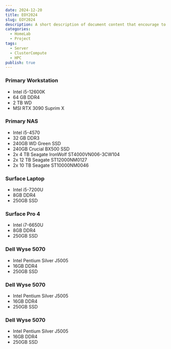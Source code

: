 ```yaml
---
date: 2024-12-20
title: EOY2024
slug: EOY2024
description: A short description of document content that encourage to read it
categories:
  - HomeLab
  - Project
tags:
  - Server
  - ClusterCompute
  - HPC
publish: true
---
```




<!-- more -->

### Primary Workstation
- Intel i5-12600K
- 64 GB DDR4
- 2 TB WD 
- MSI RTX 3090 Suprim X

### Primary NAS
- Intel i5-4570
- 32 GB DDR3
- 240GB WD Green SSD
- 240GB Crucial BX500 SSD
- 2x 4 TB Seagate IronWolf ST4000VN006-3CW104
- 2x 12 TB Seagate ST12000NM0127
- 2x 10 TB Seagate ST10000NM0046

### Surface Laptop
- Intel i5-7200U
- 8GB DDR4
- 250GB SSD

### Surface Pro 4
- Intel i7-6650U
- 8GB DDR4
- 250GB SSD

### Dell Wyse 5070
- Intel Pentium Silver J5005
- 16GB DDR4
- 250GB SSD

### Dell Wyse 5070
- Intel Pentium Silver J5005
- 16GB DDR4
- 250GB SSD

### Dell Wyse 5070
- Intel Pentium Silver J5005
- 16GB DDR4
- 250GB SSD

